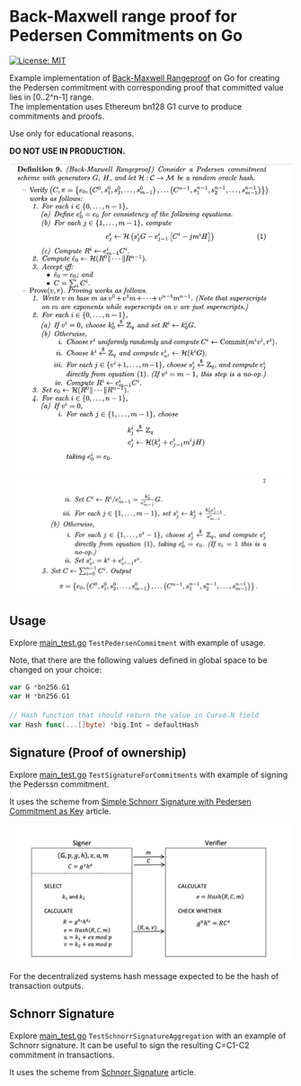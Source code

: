 # Back-Maxwell range proof for Pedersen Commitments on Go 

[![License: MIT](https://img.shields.io/badge/License-MIT-yellow.svg)](https://opensource.org/licenses/MIT)

Example implementation of [Back-Maxwell Rangeproof](https://blockstream.com/bitcoin17-final41.pdf) on Go 
for creating the Pedersen commitment with corresponding proof that committed value lies in [0..2^n-1] range.   
The implementation uses Ethereum bn128 G1 curve to produce commitments and proofs. 

Use only for educational reasons. 

__DO NOT USE IN PRODUCTION.__

<img src="./proof1.jpg" alt="Signing scheme" style="width:600px;"/>

<img src="./proof2.jpg" alt="Signing scheme" style="width:600px;"/>

## Usage
Explore [main_test.go](./main_test.go) `TestPedersenCommitment` with example of usage.

Note, that there are the following values defined in global space to be changed on your choice:

```go
var G *bn256.G1
var H *bn256.G1

// Hash function that should return the value in Curve.N field
var Hash func(...[]byte) *big.Int = defaultHash
```

## Signature (Proof of ownership)
Explore [main_test.go](./main_test.go) `TestSignatureForCommitments` with example of signing the Pederssn commitment.

It uses the scheme from [Simple Schnorr Signature with Pedersen Commitment as Key](https://eprint.iacr.org/2020/061.pdf) article.

<img src="./signing.jpg" alt="Signing scheme" style="width:600px;"/>

For the decentralized systems hash message expected to be the hash of transaction outputs.

## Schnorr Signature
Explore [main_test.go](./main_test.go) `TestSchnorrSignatureAggregation` with an example of Schnorr signature. 
It can be useful to sign the resulting C=C1-C2 commitment in transactions. 

It uses the scheme from [Schnorr Signature](https://mareknarozniak.com/2021/05/25/schnorr-signature/) article.
